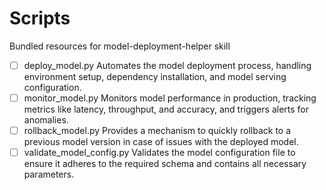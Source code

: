 # Scripts

Bundled resources for model-deployment-helper skill

- [ ] deploy_model.py Automates the model deployment process, handling environment setup, dependency installation, and model serving configuration.
- [ ] monitor_model.py Monitors model performance in production, tracking metrics like latency, throughput, and accuracy, and triggers alerts for anomalies.
- [ ] rollback_model.py Provides a mechanism to quickly rollback to a previous model version in case of issues with the deployed model.
- [ ] validate_model_config.py Validates the model configuration file to ensure it adheres to the required schema and contains all necessary parameters.
